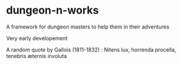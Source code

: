 # dungeon-n-works

A framework for dungeon masters to help them in their adventures

Very early developement

A random quote by Gallois (1811-1832) : Nitens lux, horrenda procella, tenebris æternis involuta
